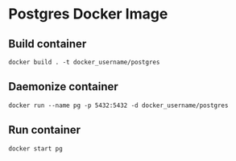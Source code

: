 # Postgres Docker Image

## Build container

`docker build . -t docker_username/postgres`

## Daemonize container

`docker run --name pg -p 5432:5432 -d docker_username/postgres`

## Run container

`docker start pg`
